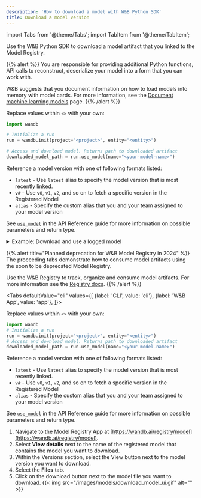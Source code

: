 ```yaml
---
description: 'How to download a model with W&B Python SDK'
title: Download a model version
---
```

import Tabs from '@theme/Tabs';
import TabItem from '@theme/TabItem';

Use the W&B Python SDK to download a model artifact that you linked to the Model Registry. 

{{% alert %}}
You are responsible for providing additional Python functions, API calls to reconstruct, deserialize your model into a form that you can work with. 

W&B suggests that you document information on how to load models into memory with model cards. For more information, see the [Document machine learning models](./create-model-cards.md) page. 
{{% /alert %}}


Replace values within `<>` with your own:

```python
import wandb

# Initialize a run
run = wandb.init(project="<project>", entity="<entity>")

# Access and download model. Returns path to downloaded artifact
downloaded_model_path = run.use_model(name="<your-model-name>")
```

Reference a model version with one of following formats listed:

* `latest` - Use `latest` alias to specify the model version that is most recently linked.
* `v#` - Use `v0`, `v1`, `v2`, and so on to fetch a specific version in the Registered Model
* `alias` - Specify the custom alias that you and your team assigned to your model version

See [`use_model`](../../ref/python/run.md#use_model) in the API Reference guide for more information on possible parameters and return type.

<details>
<summary>Example: Download and use a logged model</summary>

For example, in the proceeding code snippet a user called the `use_model` API. They specified the name of the model artifact they want to fetch and they also provided a version/alias. They then stored the path that returned from the API to the `downloaded_model_path` variable.

```python
import wandb

entity = "luka"
project = "NLP_Experiments"
alias = "latest"  # semantic nickname or identifier for the model version
model_artifact_name = "fine-tuned-model"

# Initialize a run
run = wandb.init()
# Access and download model. Returns path to downloaded artifact

downloaded_model_path = run.use_model(name=f"{entity/project/model_artifact_name}:{alias}")
```
</details>


{{% alert title="Planned deprecation for W&B Model Registry in 2024" %}}
The proceeding tabs demonstrate how to consume model artifacts using the soon to be deprecated Model Registry.

Use the W&B Registry to track, organize and consume model artifacts. For more information see the [Registry docs](../registry/intro.md).
{{% /alert %}}

<Tabs
  defaultValue="cli"
  values={[
    {label: 'CLI', value: 'cli'},
    {label: 'W&B App', value: 'app'},
  ]}>
  <TabItem value="cli">

Replace values within `<>` with your own:
```python
import wandb
# Initialize a run
run = wandb.init(project="<project>", entity="<entity>")
# Access and download model. Returns path to downloaded artifact
downloaded_model_path = run.use_model(name="<your-model-name>")
```
Reference a model version with one of following formats listed:

* `latest` - Use `latest` alias to specify the model version that is most recently linked.
* `v#` - Use `v0`, `v1`, `v2`, and so on to fetch a specific version in the Registered Model
* `alias` - Specify the custom alias that you and your team assigned to your model version

See [`use_model`](../../ref/python/run.md#use_model) in the API Reference guide for more information on possible parameters and return type.

  </TabItem>
  <TabItem value="app">

1. Navigate to the Model Registry App at [https://wandb.ai/registry/model](https://wandb.ai/registry/model).
2. Select **View details** next to the name of the registered model that contains the model you want to download.
3. Within the Versions section, select the View button next to the model version you want to download.
4. Select the **Files** tab. 
5. Click on the download button next to the model file you want to download. 
{{< img src="/images/models/download_model_ui.gif" alt="" >}}

  </TabItem>
</Tabs>






